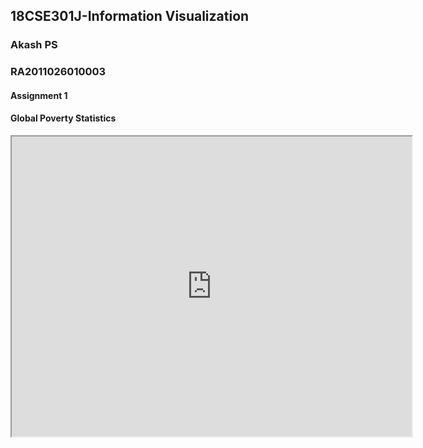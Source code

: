 <!DOCTYPE html>
<html lang="en">
<head>
  <title>Akash PS</title>
  <meta charset="utf-8">
  <meta name="viewport" content="width=device-width, initial-scale=1">
  <link href="https://cdn.jsdelivr.net/npm/bootstrap@5.2.3/dist/css/bootstrap.min.css" rel="stylesheet">
  <script src="https://cdn.jsdelivr.net/npm/bootstrap@5.2.3/dist/js/bootstrap.bundle.min.js"></script>
  <script src="https://d3js.org/d3.v4.js"></script>
</head>
<body>

<div class="container">
  <div class="row">
    <div class="col-12 text-center">
  <h2>18CSE301J-Information Visualization</h2>
  <h3>Akash PS</h3>
  <h3>RA2011026010003</h3>
  </div>
  </div>

  <div class="row">
    <div class="col-12 text-center mt-5">
        <h4>Assignment 1</h4>
        <h4>Global Poverty Statistics</h4>
        <iframe class="mt-5" src="https://drive.google.com/file/d/1b5wGoN0gXkk2zMfoq8RPR23t6NW1SsBs/preview" width="640" height="480" allow="autoplay"></iframe>
    </div>
  </div>
